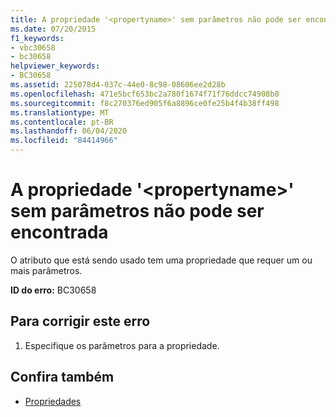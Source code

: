 ```yaml
---
title: A propriedade '<propertyname>' sem parâmetros não pode ser encontrada
ms.date: 07/20/2015
f1_keywords:
- vbc30658
- bc30658
helpviewer_keywords:
- BC30658
ms.assetid: 225078d4-037c-44e0-8c98-08606ee2d28b
ms.openlocfilehash: 471e5bcf653bc2a780f1674f71f76ddcc74908b0
ms.sourcegitcommit: f8c270376ed905f6a8896ce0fe25b4f4b38ff498
ms.translationtype: MT
ms.contentlocale: pt-BR
ms.lasthandoff: 06/04/2020
ms.locfileid: "84414966"
---
```

# <a name="property-propertyname-with-no-parameters-cannot-be-found"></a>A propriedade '\<propertyname>' sem parâmetros não pode ser encontrada
O atributo que está sendo usado tem uma propriedade que requer um ou mais parâmetros.  
  
 **ID do erro:** BC30658  
  
## <a name="to-correct-this-error"></a>Para corrigir este erro  
  
1. Especifique os parâmetros para a propriedade.  
  
## <a name="see-also"></a>Confira também

- [Propriedades](../language-reference/properties.md)
